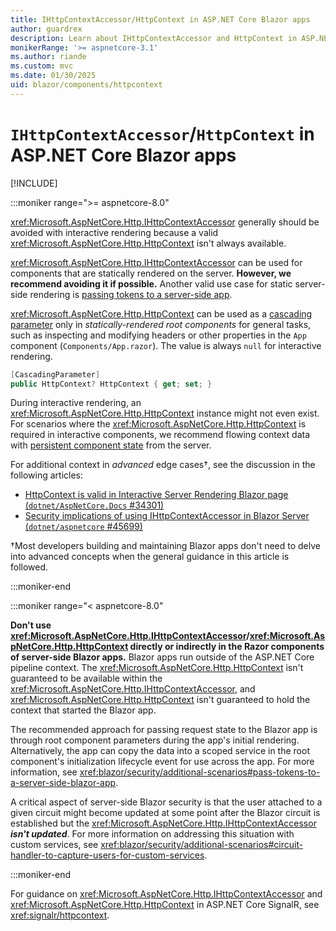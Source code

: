 ```yaml
---
title: IHttpContextAccessor/HttpContext in ASP.NET Core Blazor apps
author: guardrex
description: Learn about IHttpContextAccessor and HttpContext in ASP.NET Core Blazor apps.
monikerRange: '>= aspnetcore-3.1'
ms.author: riande
ms.custom: mvc
ms.date: 01/30/2025
uid: blazor/components/httpcontext
---
```

# `IHttpContextAccessor`/`HttpContext` in ASP.NET Core Blazor apps

[!INCLUDE[](~/includes/not-latest-version-without-not-supported-content.md)]

:::moniker range=">= aspnetcore-8.0"

<xref:Microsoft.AspNetCore.Http.IHttpContextAccessor> generally should be avoided with interactive rendering because a valid <xref:Microsoft.AspNetCore.Http.HttpContext> isn't always available.

<xref:Microsoft.AspNetCore.Http.IHttpContextAccessor> can be used for components that are statically rendered on the server. **However, we recommend avoiding it if possible.** Another valid use case for static server-side rendering is [passing tokens to a server-side app](xref:blazor/security/additional-scenarios#pass-tokens-to-a-server-side-blazor-app).

<xref:Microsoft.AspNetCore.Http.HttpContext> can be used as a [cascading parameter](xref:Microsoft.AspNetCore.Components.CascadingParameterAttribute) only in *statically-rendered root components* for general tasks, such as inspecting and modifying headers or other properties in the `App` component (`Components/App.razor`). The value is always `null` for interactive rendering.

```csharp
[CascadingParameter]
public HttpContext? HttpContext { get; set; }
```

During interactive rendering, an <xref:Microsoft.AspNetCore.Http.HttpContext> instance might not even exist. For scenarios where the <xref:Microsoft.AspNetCore.Http.HttpContext> is required in interactive components, we recommend flowing context data with [persistent component state](xref:blazor/components/prerender#persist-prerendered-state) from the server.

For additional context in *advanced* edge cases&dagger;, see the discussion in the following articles:

* [HttpContext is valid in Interactive Server Rendering Blazor page (`dotnet/AspNetCore.Docs` #34301)](https://github.com/dotnet/AspNetCore.Docs/issues/34301)
* [Security implications of using IHttpContextAccessor in Blazor Server (`dotnet/aspnetcore` #45699)](https://github.com/dotnet/aspnetcore/issues/45699)

&dagger;Most developers building and maintaining Blazor apps don't need to delve into advanced concepts when the general guidance in this article is followed.

:::moniker-end

:::moniker range="< aspnetcore-8.0"

**Don't use <xref:Microsoft.AspNetCore.Http.IHttpContextAccessor>/<xref:Microsoft.AspNetCore.Http.HttpContext> directly or indirectly in the Razor components of server-side Blazor apps.** Blazor apps run outside of the ASP.NET Core pipeline context. The <xref:Microsoft.AspNetCore.Http.HttpContext> isn't guaranteed to be available within the <xref:Microsoft.AspNetCore.Http.IHttpContextAccessor>, and <xref:Microsoft.AspNetCore.Http.HttpContext> isn't guaranteed to hold the context that started the Blazor app.

The recommended approach for passing request state to the Blazor app is through root component parameters during the app's initial rendering. Alternatively, the app can copy the data into a scoped service in the root component's initialization lifecycle event for use across the app. For more information, see <xref:blazor/security/additional-scenarios#pass-tokens-to-a-server-side-blazor-app>.

A critical aspect of server-side Blazor security is that the user attached to a given circuit might become updated at some point after the Blazor circuit is established but the <xref:Microsoft.AspNetCore.Http.IHttpContextAccessor> ***isn't updated***. For more information on addressing this situation with custom services, see <xref:blazor/security/additional-scenarios#circuit-handler-to-capture-users-for-custom-services>.

:::moniker-end

For guidance on <xref:Microsoft.AspNetCore.Http.IHttpContextAccessor> and <xref:Microsoft.AspNetCore.Http.HttpContext> in ASP.NET Core SignalR, see <xref:signalr/httpcontext>.
